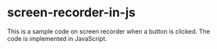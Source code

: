 # screen-recorder-in-js
This is a sample code on screen recorder when a button is clicked. The code is implemented in JavaScript.
